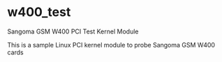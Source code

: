 w400_test
=========

Sangoma GSM W400 PCI Test Kernel Module

This is a sample Linux PCI kernel module to probe Sangoma GSM W400 cards
